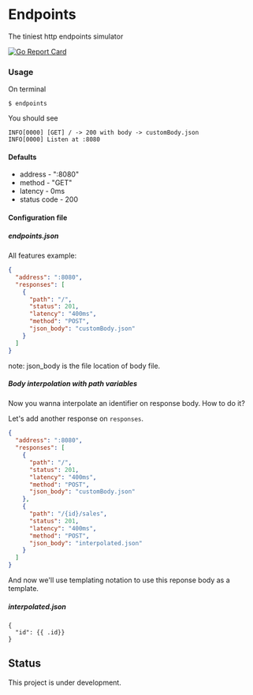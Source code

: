 # Endpoints

The tiniest http endpoints simulator

[![Go Report Card](https://goreportcard.com/badge/github.com/alexrios/endpoints)](https://goreportcard.com/report/github.com/alexrios/endpoints)

### Usage
On terminal
```shell script
$ endpoints 
```
You should see 
```
INFO[0000] [GET] / -> 200 with body -> customBody.json 
INFO[0000] Listen at :8080                              
```

#### Defaults
* address - ":8080"
* method - "GET"
* latency - 0ms
* status code - 200

#### Configuration file
##### endpoints.json

All features example:
```json
{
  "address": ":8080",
  "responses": [
    {
      "path": "/",
      "status": 201,
      "latency": "400ms",
      "method": "POST",
      "json_body": "customBody.json"
    }
  ]
}
```

note: json_body is the file location of body file.

##### Body interpolation with path variables
Now you wanna interpolate an identifier on response body. How to do it?

Let's add another response on `responses`.
```json
{
  "address": ":8080",
  "responses": [
    {
      "path": "/",
      "status": 201,
      "latency": "400ms",
      "method": "POST",
      "json_body": "customBody.json"
    },
    {
      "path": "/{id}/sales",
      "status": 201,
      "latency": "400ms",
      "method": "POST",
      "json_body": "interpolated.json"
    }
  ]
}
```
And now we'll use templating notation to use this reponse body as a template.
##### interpolated.json
```
{
  "id": {{ .id}}
}
```

## Status
This project is under development.